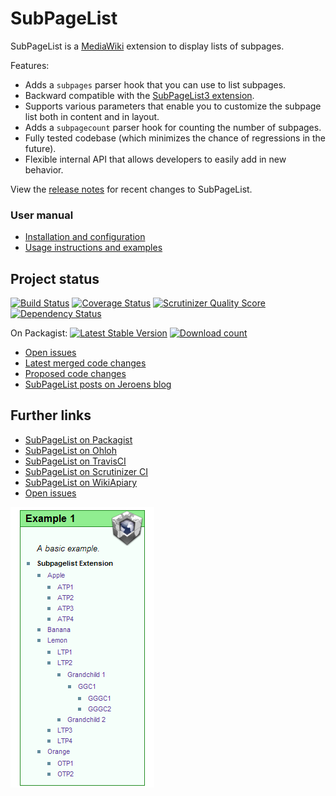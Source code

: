 # SubPageList

SubPageList is a [MediaWiki](https://www.mediawiki.org) extension to display lists of subpages.

Features:

* Adds a <code>subpages</code> parser hook that you can use to list subpages.
* Backward compatible with the [SubPageList3 extension](https://www.mediawiki.org/wiki/Extension:SubPageList3).
* Supports various parameters that enable you to customize the subpage list both in content and in layout.
* Adds a <code>subpagecount</code> parser hook for counting the number of subpages.
* Fully tested codebase (which minimizes the chance of regressions in the future).
* Flexible internal API that allows developers to easily add in new behavior.

View the [release notes](doc/RELEASE-NOTES.md) for recent changes to SubPageList.

### User manual

* [Installation and configuration](doc/INSTALL.md)
* [Usage instructions and examples](doc/USAGE.md)

## Project status

[![Build Status](https://secure.travis-ci.org/JeroenDeDauw/SubPageList.png?branch=master)](http://travis-ci.org/JeroenDeDauw/SubPageList)
[![Coverage Status](https://coveralls.io/repos/JeroenDeDauw/SubPageList/badge.png?branch=master)](https://coveralls.io/r/JeroenDeDauw/SubPageList?branch=master)
[![Scrutinizer Quality Score](https://scrutinizer-ci.com/g/JeroenDeDauw/SubPageList/badges/quality-score.png?s=0f3771f631a554ae32994ece2c0094c4520b267b)](https://scrutinizer-ci.com/g/JeroenDeDauw/SubPageList/)
[![Dependency Status](https://www.versioneye.com/package/php--mediawiki--sub-page-list/badge.png)](https://www.versioneye.com/package/php--mediawiki--sub-page-list)

On Packagist: [![Latest Stable Version](https://poser.pugx.org/mediawiki/sub-page-list/version.png)](https://packagist.org/packages/mediawiki/sub-page-list)
[![Download count](https://poser.pugx.org/mediawiki/sub-page-list/d/total.png)](https://packagist.org/packages/mediawiki/sub-page-list)

* [Open issues](https://github.com/JeroenDeDauw/SubPageList/issues)
* [Latest merged code changes](https://github.com/JeroenDeDauw/SubPageList/commits/master)
* [Proposed code changes](https://github.com/JeroenDeDauw/SubPageList/pulls)
* [SubPageList posts on Jeroens blog](http://www.bn2vs.com/blog/tag/subpagelist/)

## Further links

* [SubPageList on Packagist](https://packagist.org/packages/mediawiki/sub-page-list)
* [SubPageList on Ohloh](https://www.ohloh.net/p/subpagelist)
* [SubPageList on TravisCI](https://travis-ci.org/JeroenDeDauw/SubPageList/builds)
* [SubPageList on Scrutinizer CI](https://scrutinizer-ci.com/g/JeroenDeDauw/SubPageList/)
* [SubPageList on WikiApiary](http://wikiapiary.com/wiki/Extension:SubPageList)
* [Open issues](https://bugzilla.wikimedia.org/buglist.cgi?list_id=237423&query_format=advanced&bug_status=UNCONFIRMED&bug_status=NEW&bug_status=ASSIGNED&bug_status=PATCH_TO_REVIEW&bug_status=REOPENED&component=SubPageList&product=MediaWiki%20extensions)

<img src="doc/subpagelist.png" />
